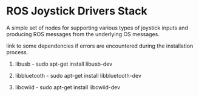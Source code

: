 # ROS Joystick Drivers Stack #

A simple set of nodes for supporting various types of joystick inputs and producing ROS messages from the underlying OS messages.

link to some dependencies if errors are encountered during the installation process.

1)  libusb -  sudo apt-get install libusb-dev

2)  libbluetooth - sudo apt-get install libbluetooth-dev

3)  libcwiid - sudo apt-get install libcwiid-dev 
